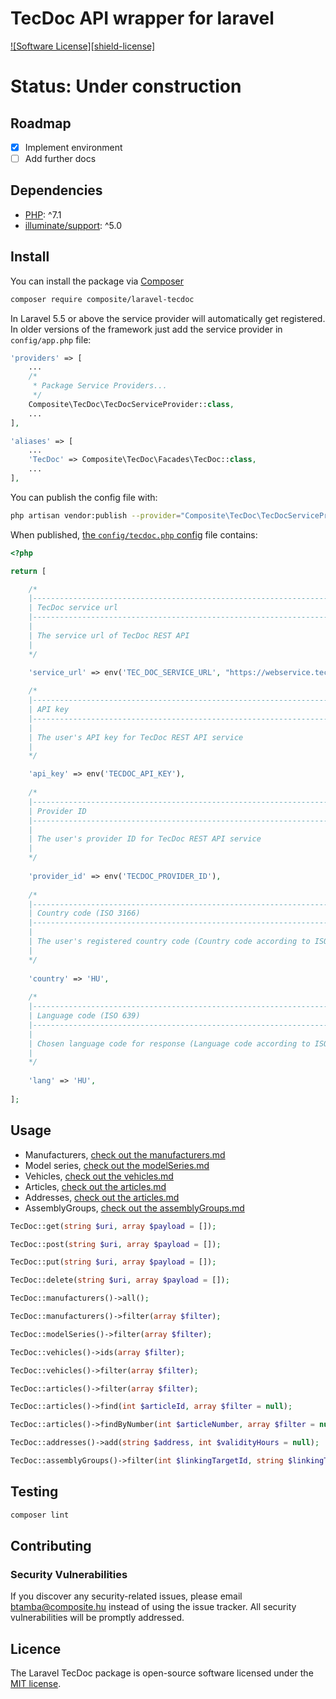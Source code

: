 # TecDoc API wrapper for laravel

[![Software License][shield-license]](LICENSE)

# Status: Under construction

## Roadmap
- [x] Implement environment
- [ ] Add further docs

## Dependencies

- [PHP](https://secure.php.net): ^7.1
- [illuminate/support](https://github.com/illuminate/support): ^5.0

## Install

You can install the package via [Composer](https://getcomposer.org/)
```bash
composer require composite/laravel-tecdoc
```

In Laravel 5.5 or above the service provider will automatically get registered. In older versions of the framework just add the service provider in `config/app.php` file:
```php
'providers' => [
    ...
    /*
     * Package Service Providers...
     */
    Composite\TecDoc\TecDocServiceProvider::class,
    ...
],

'aliases' => [
    ...
    'TecDoc' => Composite\TecDoc\Facades\TecDoc::class,
    ...
],
```

You can publish the config file with:
```bash
php artisan vendor:publish --provider="Composite\TecDoc\TecDocServiceProvider" --tag=config
```

When published, [the `config/tecdoc.php` config](config/tecdoc.php) file contains:

```php
<?php

return [

    /*
    |--------------------------------------------------------------------------
    | TecDoc service url
    |--------------------------------------------------------------------------
    |
    | The service url of TecDoc REST API
    |
    */

    'service_url' => env('TEC_DOC_SERVICE_URL', "https://webservice.tecalliance.services/pegasus-3-0/services/TecdocToCatDLB.jsonEndpoint"),
    
    /*
    |--------------------------------------------------------------------------
    | API key
    |--------------------------------------------------------------------------
    |
    | The user's API key for TecDoc REST API service
    |
    */

    'api_key' => env('TECDOC_API_KEY'),
    
    /*
    |--------------------------------------------------------------------------
    | Provider ID
    |--------------------------------------------------------------------------
    |
    | The user's provider ID for TecDoc REST API service
    |
    */
    
    'provider_id' => env('TECDOC_PROVIDER_ID'),
    
    /*
    |--------------------------------------------------------------------------
    | Country code (ISO 3166)
    |--------------------------------------------------------------------------
    |
    | The user's registered country code (Country code according to ISO 3166)
    |
    */
    
    'country' => 'HU',
    
    /*
    |--------------------------------------------------------------------------
    | Language code (ISO 639)
    |--------------------------------------------------------------------------
    |
    | Chosen language code for response (Language code according to ISO 639)
    |
    */
    
    'lang' => 'HU',
     
];
```
    
## Usage

- Manufacturers, [check out the manufacturers.md](docs/manufacturers.md)
- Model series, [check out the modelSeries.md](docs/modelSeries.md)
- Vehicles, [check out the vehicles.md](docs/vehicles.md)
- Articles, [check out the articles.md](docs/articles.md)
- Addresses, [check out the articles.md](docs/addresses.md)
- AssemblyGroups, [check out the assemblyGroups.md](docs/assemblyGroups.md)

```php
TecDoc::get(string $uri, array $payload = []);

TecDoc::post(string $uri, array $payload = []);

TecDoc::put(string $uri, array $payload = []);

TecDoc::delete(string $uri, array $payload = []);

TecDoc::manufacturers()->all();

TecDoc::manufacturers()->filter(array $filter);

TecDoc::modelSeries()->filter(array $filter);

TecDoc::vehicles()->ids(array $filter);

TecDoc::vehicles()->filter(array $filter);

TecDoc::articles()->filter(array $filter);

TecDoc::articles()->find(int $articleId, array $filter = null);

TecDoc::articles()->findByNumber(int $articleNumber, array $filter = null);

TecDoc::addresses()->add(string $address, int $validityHours = null);

TecDoc::assemblyGroups()->filter(int $linkingTargetId, string $linkingTargetType = null, array $filter = null);
```
    
## Testing

``` bash
composer lint
```

## Contributing

### Security Vulnerabilities

If you discover any security-related issues, please email [btamba@composite.hu](mailto:btamba@composite.hu) instead of using the issue tracker. All security vulnerabilities will be promptly addressed.

## Licence

The Laravel TecDoc package is open-source software licensed under the [MIT license](LICENSE).
